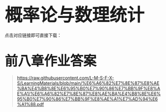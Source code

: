 # <span style="font-size: 2.0em; font-weight: bold;">概率论与数理统计</span>

点击对应链接即可直接下载：

# <span style="font-size: 1.5em; font-weight: bold;">前八章作业答案</span>

>  https://raw.githubusercontent.com/L-M-S-F-X-S/LearningMaterials/blob/main/%E6%A6%82%E7%8E%87%E8%AE%BA%E4%B8%8E%E6%95%B0%E7%90%86%E7%BB%9F%E8%AE%A1/%E6%A6%82%E7%8E%87%E8%AE%BA%E4%B8%8E%E6%95%B0%E7%90%86%E7%BB%9F%E8%AE%A1%E7%AD%94%E6%A1%88.pdf